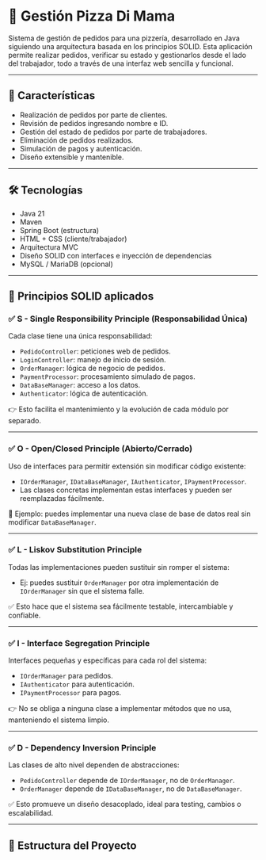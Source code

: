 # 🍕 Gestión Pizza Di Mama

Sistema de gestión de pedidos para una pizzería, desarrollado en Java siguiendo una arquitectura basada en los principios SOLID. Esta aplicación permite realizar pedidos, verificar su estado y gestionarlos desde el lado del trabajador, todo a través de una interfaz web sencilla y funcional.

---

## 🚀 Características

- Realización de pedidos por parte de clientes.
- Revisión de pedidos ingresando nombre e ID.
- Gestión del estado de pedidos por parte de trabajadores.
- Eliminación de pedidos realizados.
- Simulación de pagos y autenticación.
- Diseño extensible y mantenible.

---

## 🛠️ Tecnologías

- Java 21
- Maven
- Spring Boot (estructura)
- HTML + CSS (cliente/trabajador)
- Arquitectura MVC
- Diseño SOLID con interfaces e inyección de dependencias
- MySQL / MariaDB (opcional)

---

## 🧠 Principios SOLID aplicados

### ✅ S - Single Responsibility Principle (Responsabilidad Única)

Cada clase tiene una única responsabilidad:
- `PedidoController`: peticiones web de pedidos.
- `LoginController`: manejo de inicio de sesión.
- `OrderManager`: lógica de negocio de pedidos.
- `PaymentProcessor`: procesamiento simulado de pagos.
- `DataBaseManager`: acceso a los datos.
- `Authenticator`: lógica de autenticación.

👉 Esto facilita el mantenimiento y la evolución de cada módulo por separado.

---

### ✅ O - Open/Closed Principle (Abierto/Cerrado)

Uso de interfaces para permitir extensión sin modificar código existente:
- `IOrderManager`, `IDataBaseManager`, `IAuthenticator`, `IPaymentProcessor`.
- Las clases concretas implementan estas interfaces y pueden ser reemplazadas fácilmente.

🧩 Ejemplo: puedes implementar una nueva clase de base de datos real sin modificar `DataBaseManager`.

---

### ✅ L - Liskov Substitution Principle

Todas las implementaciones pueden sustituir sin romper el sistema:
- Ej: puedes sustituir `OrderManager` por otra implementación de `IOrderManager` sin que el sistema falle.

✅ Esto hace que el sistema sea fácilmente testable, intercambiable y confiable.

---

### ✅ I - Interface Segregation Principle

Interfaces pequeñas y específicas para cada rol del sistema:
- `IOrderManager` para pedidos.
- `IAuthenticator` para autenticación.
- `IPaymentProcessor` para pagos.

👉 No se obliga a ninguna clase a implementar métodos que no usa, manteniendo el sistema limpio.

---

### ✅ D - Dependency Inversion Principle

Las clases de alto nivel dependen de abstracciones:
- `PedidoController` depende de `IOrderManager`, no de `OrderManager`.
- `OrderManager` depende de `IDataBaseManager`, no de `DataBaseManager`.

✅ Esto promueve un diseño desacoplado, ideal para testing, cambios o escalabilidad.

---

## 📁 Estructura del Proyecto

